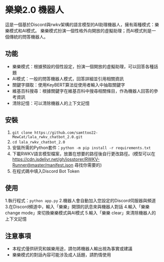 # 樂樂2.0 機器人

這是一個基於Discord與rwkv架構的語言模型的AI助理機器人，擁有兩種模式：樂樂模式和AI模式。
樂樂模式扮演一個性格外向開放的虛擬助理；而AI模式則是一個傳統的問答機器人。

## 功能
- 樂樂模式：根據預設的個性設定，扮演一個開放的虛擬助理，可以回答各種話題
- AI模式：一般的問答機器人模式，回答詳細並引用相關資訊
- 關鍵字擷取：使用KeyBERT算法從使用者輸入中抽取關鍵字
- 維基百科搜尋：根據關鍵字在維基百科中搜尋相關條目，作為機器人回答的參考資訊
- 清除記憶：可以清除機器人的上下文記憶

## 安裝

1. `git clone https://github.com/samttoo22-MewCat/lala_rwkv_chatbot_2.0.git`
2. `cd lala_rwkv_chatbot_2.0`
3. 安裝所需的Python套件：`python -m pip install -r requirements.txt`
4. 下載RWKV語言模型檔案，放置在想要的路徑後自行更改路徑。(模型可以在 https://cdn.jsdelivr.net/gh/josstorer/RWKV-Runner@master/manifest.json 尋找你需要的)
5. 在程式碼中填入Discord Bot Token

## 使用

1.執行程式：`python app.py`
2.機器人會自動加入您設定的Discord伺服器與頻道
3.在Discord頻道中，輸入「樂樂」開頭的訊息來與機器人對話
4.輸入「樂樂 change mode」來切換樂樂模式與AI模式
5.輸入「樂樂 clear」來清除機器人的上下文記憶

## 注意事項
- 本程式僅供研究和娛樂用途，請勿將機器人輸出視為事實或建議
- 樂樂模式的對話內容可能涉及成人話題，請酌情使用
